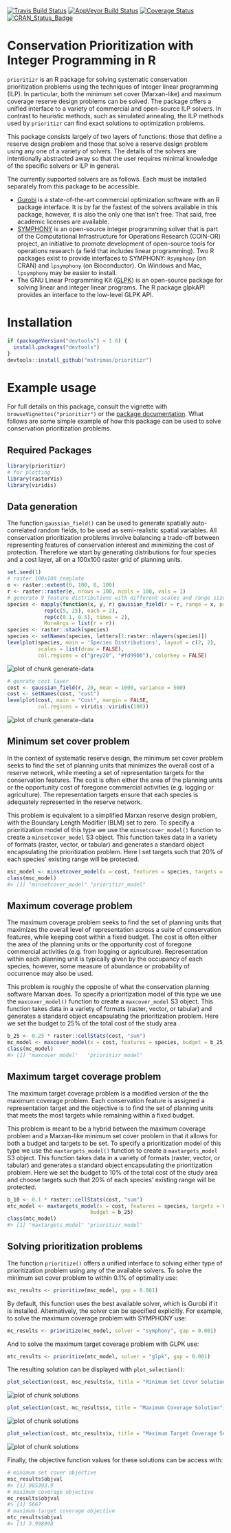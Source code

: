 [![Travis Build Status](https://img.shields.io/travis/mstrimas/prioritizr/master.svg?label=Mac%20OSX%20%26%20Linux)](https://travis-ci.org/mstrimas/prioritizr)
[![AppVeyor Build Status](https://img.shields.io/appveyor/ci/mstrimas/prioritizr/master.svg?label=Windows)](https://ci.appveyor.com/project/mstrimas/prioritizr)
[![Coverage Status](https://codecov.io/github/mstrimas/prioritizr/coverage.svg?branch=master)](https://codecov.io/github/mstrimas/prioritizr?branch=master)
[![CRAN_Status_Badge](http://www.r-pkg.org/badges/version/prioritizr)](https://CRAN.R-project.org/package=prioritizr)

<!-- README.md is generated from README.Rmd. Please edit that file -->



# Conservation Prioritization with Integer Programming in R

`prioritizr` is an R package for solving systematic conservation prioritization problems using the techniques of integer linear programming (ILP). In particular, both the minimum set cover (Marxan-like) and maximum coverage reserve design problems can be solved. The package offers a unified interface to a variety of commercial and open-source ILP solvers. In contrast to heuristic methods, such as simulated annealing, the ILP methods used by `prioritizr` can find exact solutions to optimization problems.

This package consists largely of two layers of functions: those that define a reserve design problem and those that solve a reserve design problem using any one of a variety of solvers. The details of the solvers are intentionally abstracted away so that the user requires minimal knowledge of the specific solvers or ILP in general.

The currently supported solvers are as follows. Each must be installed separately from this package to be accessible.

- [Gurobi](http://gurobi.com) is a state-of-the-art commercial optimization software with an R package interface. It is by far the fastest of the solvers available in this package, however, it is also the only one that isn't free. That said, free academic licenses are available.
- [SYMPHONY](https://projects.coin-or.org/SYMPHONY) is an open-source integer programming solver that is part of the Computational Infrastructure for Operations Research (COIN-OR) project, an initiative to promote development of open-source tools for operations research (a field that includes linear programming). Two R packages exist to provide interfaces to
SYMPHONY: `Rsymphony` (on CRAN) and `lpsymphony` (on Bioconductor). On Windows and Mac, `lpsymphony` may be easier to install.
- The GNU Linear Programming Kit ([GLPK](https://www.gnu.org/software/glpk/)) is an open-source package for solving linear and integer linear programs. The R package
glpkAPI provides an interface to the low-level GLPK API.

# Installation


```r
if (packageVersion("devtools") < 1.6) {
  install.packages("devtools")
}
devtools::install_github("mstrimas/prioritizr")
```

# Example usage

For full details on this package, consult the vignette with `browseVignettes("prioritizr")` or the [package documentation](http://mstrimas.github.io/prioritizr). What follows are some simple example of how this package can be used to solve conservation prioritization problems.

## Required Packages


```r
library(prioritizr)
# for plotting
library(rasterVis)
library(viridis)
```

## Data generation

The function `gaussian_field()` can be used to generate spatially auto-correlated random fields, to be used as semi-realistic spatial variables. All conservation prioritization problems involve balancing a trade-off between representing features of conservation interest and minimizing the cost of protection. Therefore we start by generating distributions for four species and a cost layer, all on a 100x100 raster grid of planning units.


```r
set.seed(1)
# raster 100x100 template
e <- raster::extent(0, 100, 0, 100)
r <- raster::raster(e, nrows = 100, ncols = 100, vals = 1)
# generate 9 feature distributions with different scales and range sizes
species <- mapply(function(x, y, r) gaussian_field(r = r, range = x, prop = y),
            rep(c(5, 25), each = 2),
            rep(c(0.1, 0.5), times = 2),
            MoreArgs = list(r = r))
species <- raster::stack(species)
species <- setNames(species, letters[1:raster::nlayers(species)])
levelplot(species, main = 'Species Distributions', layout = c(2, 2),
          scales = list(draw = FALSE),
          col.regions = c("grey20", "#fd9900"), colorkey = FALSE)
```

![plot of chunk generate-data](README/generate-data-1.png)

```r
# genrate cost layer
cost <- gaussian_field(r, 20, mean = 1000, variance = 500)
cost <- setNames(cost, "cost")
levelplot(cost, main = "Cost", margin = FALSE,
          col.regions = viridis::viridis(100))
```

![plot of chunk generate-data](README/generate-data-2.png)

## Minimum set cover problem

In the context of systematic reserve design, the minimum set cover problem seeks to find the set of planning units that minimizes the overall cost of a reserve network, while meeting a set of representation targets for the conservation features. The cost is often either the area of the planning units or the opportunity cost of foregone commercial activities (e.g. logging or agriculture). The representation targets ensure that each species is adequately represented in the reserve network.

This problem is equivalent to a simplified Marxan reserve design problem,
with the Boundary Length Modifier (BLM) set to zero. To specify a prioritization model of this type we use the `minsetcover_model()` function to create a `minsetcover_model` S3 object. This function takes data in a variety of formats (raster, vector, or tabular) and generates a standard object encapsulating the prioritization problem. Here I set targets such that 20% of each species' existing range will be protected.


```r
msc_model <- minsetcover_model(x = cost, features = species, targets = 0.2)
class(msc_model)
#> [1] "minsetcover_model" "prioritizr_model"
```

## Maximum coverage problem

The maximum coverage problem seeks to find the set of planning units that maximizes the overall level of representation across a suite of conservation features, while keeping cost within a fixed budget. The cost is often either the area of the planning units or the opportunity cost of foregone commercial activities (e.g. from logging or agriculture). Representation within each planning unit is typically given by the occupancy of each species, however, some measure of abundance or probability of occurrence may also be used.

This problem is roughly the opposite of what the conservation planning software Marxan does. To specify a prioritization model of this type we use the `maxcover_model()` function to create a `maxcover_model` S3 object. This function takes data in a variety of formats (raster, vector, or tabular) and generates a standard object encapsulating the prioritization problem. Here we set the budget to 25% of the total cost of the study area .


```r
b_25 <- 0.25 * raster::cellStats(cost, "sum")
mc_model <- maxcover_model(x = cost, features = species, budget = b_25)
class(mc_model)
#> [1] "maxcover_model"   "prioritizr_model"
```

## Maximum target coverage problem

The maximum target coverage problem is a modified version of the the maximum coverage problem. Each conservation feature is assigned a representation target and the objective is to find the set of planning units that meets the most targets while remaining within a fixed budget. 

This problem is meant to be a hybrid between the maximum coverage problem and a Marxan-like minimum set cover problem in that it allows for both a budget and targets to be set. To specify a prioritization model of this type we use the `maxtargets_model()` function to create a `maxtargets_model` S3 object. This function takes data in a variety of formats (raster, vector, or tabular) and generates a standard object encapsulating the prioritization problem. Here we set the budget to 10% of the total cost of the study area and choose targets such that 20% of each species' existing range will be protected.


```r
b_10 <- 0.1 * raster::cellStats(cost, "sum")
mtc_model <- maxtargets_model(x = cost, features = species, targets = 0.2, 
                           budget = b_25)
class(mtc_model)
#> [1] "maxtargets_model" "prioritizr_model"
```

## Solving prioritization problems

The function `prioritize()` offers a unified interface to solving either type of prioritization problem using any of the available solvers. To solve the minimum set cover problem to within 0.1% of optimality use:


```r
msc_results <- prioritize(msc_model, gap = 0.001)
```

By default, this function uses the best available solver, which is Gurobi if it is installed. Alternatively, the solver can be specified explicitly. For example, to solve the maximum coverage problem with SYMPHONY use:


```r
mc_results <- prioritize(mc_model, solver = "symphony", gap = 0.001)
```

And to solve the maximum target coverage problem with GLPK use:


```r
mtc_results <- prioritize(mtc_model, solver = "glpk", gap = 0.001)
```

The resulting solution can be displayed with `plot_selection()`:


```r
plot_selection(cost, msc_results$x, title = "Minimum Set Cover Solution")
```

![plot of chunk solutions](README/solutions-1.png)

```r
plot_selection(cost, mc_results$x, title = "Maximum Coverage Solution")
```

![plot of chunk solutions](README/solutions-2.png)

```r
plot_selection(cost, mtc_results$x, title = "Maximum Target Coverage Solution")
```

![plot of chunk solutions](README/solutions-3.png)

Finally, the objective function values for these solutions can be access with:


```r
# minimum set cover objective
msc_results$objval
#> [1] 985393.9
# maximum coverage objective
mc_results$objval
#> [1] 5667
# maximum target coverage objective
mtc_results$objval
#> [1] 3.998998
```
